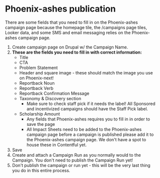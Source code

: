 # Phoenix-ashes publication

There are some fields that you need to fill in on the Phoenix-ashes campaign page because the homepage tile, the /campaigns page tiles, Looker data, and some SMS and email messaging relies on the Phoenix-ashes campaign page.

1.  Create campaign page on Drupal w/ the Campaign Name.
2.  **These are the fields you need to fill in with correct information:**
    * Title
    * CTA
    * Problem Statement
    * Header and square image - these should match the image you use on Phoenix-next!
    * Reportback Noun
    * Reportback Verb
    * Reportback Confirmation Message
    * Taxonomy & Discovery section
      * Make sure to check staff pick if it needs the label! All Sponsored and incentivized campaigns should have the Staff Pick label.
    * Scholarship Amount
      * Any fields that Phoenix-ashes requires you to fill in in order to save the page
      * All Impact Sheets need to be added to the Phoenix-ashes campaign page before a campaign is published please add it to the Phoenix-ashes campaign page. We don't have a spot to house these in Contentful yet.
3.  Save
4.  Create and attach a Campaign Run as you normally would to the Campaign. You don't need to publish the Campaign Run yet!
5.  Don't publish the campaign or run yet - this will be the very last thing you do in this entire process.
